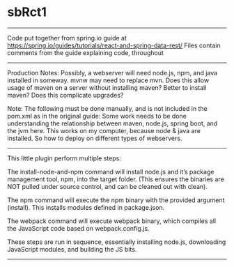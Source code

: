 # sbRct1
_____
Code put together from spring.io guide at
https://spring.io/guides/tutorials/react-and-spring-data-rest/
Files contain comments from the guide explaining code, throughout
_____

Production Notes:
    Possibly, a webserver will need node.js, npm, and java installed in someway. 
    mvnw may need to replace mvn. Does this allow usage of maven on a server without installing maven? Better to install maven? Does this complicate upgrades?

Note: The following must be done manually, and is not included in the pom.xml as in the original guide:
Some work needs to be done understanding the relationship between maven, node.js, spring boot, and the jvm here.
    This works on my computer, because node & java are installed. So how to deploy on different types of webservers.
    
-----
This little plugin perform multiple steps:

The install-node-and-npm command will install node.js and it’s package management tool, npm, into the target folder. (This ensures the binaries are NOT pulled under source control, and can be cleaned out with clean).

The npm command will execute the npm binary with the provided argument (install). This installs modules defined in package.json.

The webpack command will execute webpack binary, which compiles all the JavaScript code based on webpack.config.js.

These steps are run in sequence, essentially installing node.js, downloading JavaScript modules, and building the JS bits.

-----




